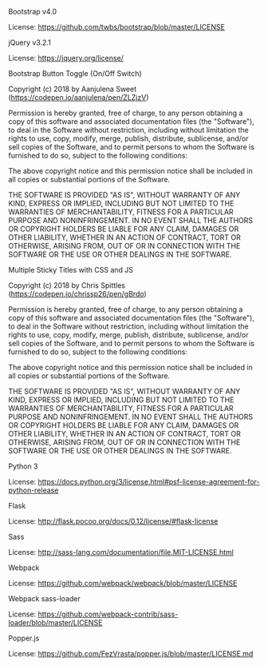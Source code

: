 Bootstrap v4.0

License: https://github.com/twbs/bootstrap/blob/master/LICENSE

jQuery v3.2.1

License: https://jquery.org/license/

Bootstrap Button Toggle (On/Off Switch)

Copyright (c) 2018 by Aanjulena Sweet (https://codepen.io/aanjulena/pen/ZLZjzV)

Permission is hereby granted, free of charge, to any person obtaining a copy of this software and associated documentation files (the "Software"), to deal in the Software without restriction, including without limitation the rights to use, copy, modify, merge, publish, distribute, sublicense, and/or sell copies of the Software, and to permit persons to whom the Software is furnished to do so, subject to the following conditions:

The above copyright notice and this permission notice shall be included in all copies or substantial portions of the Software.

THE SOFTWARE IS PROVIDED "AS IS", WITHOUT WARRANTY OF ANY KIND, EXPRESS OR IMPLIED, INCLUDING BUT NOT LIMITED TO THE WARRANTIES OF MERCHANTABILITY, FITNESS FOR A PARTICULAR PURPOSE AND NONINFRINGEMENT. IN NO EVENT SHALL THE AUTHORS OR COPYRIGHT HOLDERS BE LIABLE FOR ANY CLAIM, DAMAGES OR OTHER LIABILITY, WHETHER IN AN ACTION OF CONTRACT, TORT OR OTHERWISE, ARISING FROM, OUT OF OR IN CONNECTION WITH THE SOFTWARE OR THE USE OR OTHER DEALINGS IN THE SOFTWARE.

Multiple Sticky Titles with CSS and JS

Copyright (c) 2018 by Chris Spittles (https://codepen.io/chrissp26/pen/gBrdo)

Permission is hereby granted, free of charge, to any person obtaining a copy of this software and associated documentation files (the "Software"), to deal in the Software without restriction, including without limitation the rights to use, copy, modify, merge, publish, distribute, sublicense, and/or sell copies of the Software, and to permit persons to whom the Software is furnished to do so, subject to the following conditions:

The above copyright notice and this permission notice shall be included in all copies or substantial portions of the Software.

THE SOFTWARE IS PROVIDED "AS IS", WITHOUT WARRANTY OF ANY KIND, EXPRESS OR IMPLIED, INCLUDING BUT NOT LIMITED TO THE WARRANTIES OF MERCHANTABILITY, FITNESS FOR A PARTICULAR PURPOSE AND NONINFRINGEMENT. IN NO EVENT SHALL THE AUTHORS OR COPYRIGHT HOLDERS BE LIABLE FOR ANY CLAIM, DAMAGES OR OTHER LIABILITY, WHETHER IN AN ACTION OF CONTRACT, TORT OR OTHERWISE, ARISING FROM, OUT OF OR IN CONNECTION WITH THE SOFTWARE OR THE USE OR OTHER DEALINGS IN THE SOFTWARE.

Python 3

License: https://docs.python.org/3/license.html#psf-license-agreement-for-python-release

Flask

License: http://flask.pocoo.org/docs/0.12/license/#flask-license

Sass

License: http://sass-lang.com/documentation/file.MIT-LICENSE.html

Webpack

License: https://github.com/webpack/webpack/blob/master/LICENSE

Webpack sass-loader

License: https://github.com/webpack-contrib/sass-loader/blob/master/LICENSE

Popper.js

License: https://github.com/FezVrasta/popper.js/blob/master/LICENSE.md